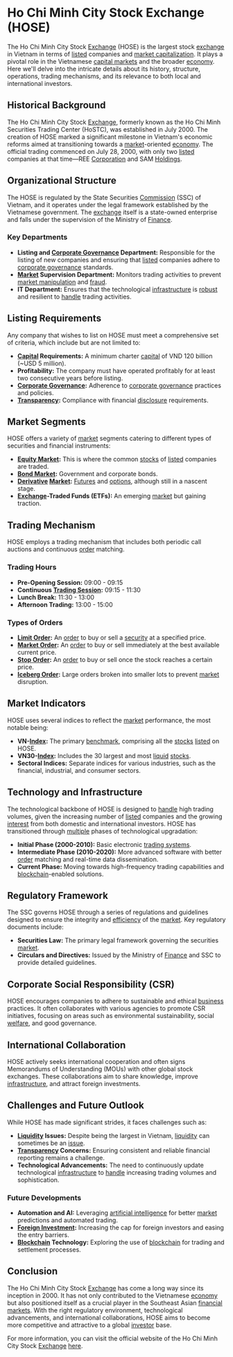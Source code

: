 # Ho Chi Minh City Stock Exchange (HOSE)

The Ho Chi Minh City Stock [Exchange](../e/exchange.md) (HOSE) is the largest stock [exchange](../e/exchange.md) in Vietnam in terms of [listed](../l/listed.md) companies and [market capitalization](../m/market_capitalization.md). It plays a pivotal role in the Vietnamese [capital markets](../c/capital_markets.md) and the broader [economy](../e/economy.md). Here we'll delve into the intricate details about its history, structure, operations, trading mechanisms, and its relevance to both local and international investors. 

## Historical Background

The Ho Chi Minh City Stock [Exchange](../e/exchange.md), formerly known as the Ho Chi Minh Securities Trading Center (HoSTC), was established in July 2000. The creation of HOSE marked a significant milestone in Vietnam's economic reforms aimed at transitioning towards a [market](../m/market.md)-oriented [economy](../e/economy.md). The official trading commenced on July 28, 2000, with only two [listed](../l/listed.md) companies at that time—REE [Corporation](../c/corporation.md) and SAM [Holdings](../h/holdings.md).

## Organizational Structure

The HOSE is regulated by the State Securities [Commission](../c/commission.md) (SSC) of Vietnam, and it operates under the legal framework established by the Vietnamese government. The [exchange](../e/exchange.md) itself is a state-owned enterprise and falls under the supervision of the Ministry of [Finance](../f/finance.md).

### Key Departments 

- **Listing and [Corporate Governance](../c/corporate_governance.md) Department:** Responsible for the listing of new companies and ensuring that [listed](../l/listed.md) companies adhere to [corporate governance](../c/corporate_governance.md) standards.
- **[Market](../m/market.md) Supervision Department:** Monitors trading activities to prevent [market manipulation](../m/market_manipulation.md) and [fraud](../f/fraud.md).
- **IT Department:** Ensures that the technological [infrastructure](../i/infrastructure.md) is [robust](../r/robust.md) and resilient to [handle](../h/handle.md) trading activities.

## Listing Requirements

Any company that wishes to list on HOSE must meet a comprehensive set of criteria, which include but are not limited to:

- **[Capital](../c/capital.md) Requirements:** A minimum charter [capital](../c/capital.md) of VND 120 billion (~USD 5 million).
- **Profitability:** The company must have operated profitably for at least two consecutive years before listing.
- **[Corporate Governance](../c/corporate_governance.md):** Adherence to [corporate governance](../c/corporate_governance.md) practices and policies.
- **[Transparency](../t/transparency.md):** Compliance with financial [disclosure](../d/disclosure.md) requirements.

## Market Segments

HOSE offers a variety of [market](../m/market.md) segments catering to different types of securities and financial instruments:

- **[Equity Market](../e/equity_market.md):** This is where the common [stocks](../s/stock.md) of [listed](../l/listed.md) companies are traded.
- **[Bond Market](../b/bond_market.md):** Government and corporate bonds.
- **[Derivative](../d/derivative.md) [Market](../m/market.md):** [Futures](../f/futures.md) and [options](../o/options.md), although still in a nascent stage.
- **[Exchange](../e/exchange.md)-Traded Funds (ETFs):** An emerging [market](../m/market.md) but gaining traction.

## Trading Mechanism

HOSE employs a trading mechanism that includes both periodic call auctions and continuous [order](../o/order.md) matching. 

### Trading Hours

- **Pre-Opening Session:** 09:00 - 09:15
- **Continuous [Trading Session](../t/trading_session.md):** 09:15 - 11:30
- **Lunch Break:** 11:30 - 13:00
- **Afternoon Trading:** 13:00 - 15:00

### Types of Orders

- **[Limit Order](../l/limit_order.md):** An [order](../o/order.md) to buy or sell a [security](../s/security.md) at a specified price.
- **[Market Order](../m/market_order.md):** An [order](../o/order.md) to buy or sell immediately at the best available current price.
- **[Stop Order](../s/stop_order.md):** An [order](../o/order.md) to buy or sell once the stock reaches a certain price.
- **[Iceberg Order](../i/iceberg_order.md):** Large orders broken into smaller lots to prevent [market](../m/market.md) disruption.

## Market Indicators

HOSE uses several indices to reflect the [market](../m/market.md) performance, the most notable being:

- **VN-[Index](../i/index.md):** The primary [benchmark](../b/benchmark.md), comprising all the [stocks](../s/stock.md) [listed](../l/listed.md) on HOSE.
- **VN30-[Index](../i/index.md):** Includes the 30 largest and most [liquid](../l/liquid.md) [stocks](../s/stock.md).
- **Sectoral Indices:** Separate indices for various industries, such as the financial, industrial, and consumer sectors.

## Technology and Infrastructure

The technological backbone of HOSE is designed to [handle](../h/handle.md) high trading volumes, given the increasing number of [listed](../l/listed.md) companies and the growing [interest](../i/interest.md) from both domestic and international investors. HOSE has transitioned through [multiple](../m/multiple.md) phases of technological upgradation:

- **Initial Phase (2000-2010):** Basic electronic [trading systems](../t/trading_systems.md).
- **Intermediate Phase (2010-2020):** More advanced software with better [order](../o/order.md) matching and real-time data dissemination.
- **Current Phase:** Moving towards high-frequency trading capabilities and [blockchain](../b/blockchain_in_trading.md)-enabled solutions.

## Regulatory Framework

The SSC governs HOSE through a series of regulations and guidelines designed to ensure the integrity and [efficiency](../e/efficiency.md) of the [market](../m/market.md). Key regulatory documents include:

- **Securities Law:** The primary legal framework governing the securities [market](../m/market.md).
- **Circulars and Directives:** Issued by the Ministry of [Finance](../f/finance.md) and SSC to provide detailed guidelines.

## Corporate Social Responsibility (CSR)

HOSE encourages companies to adhere to sustainable and ethical [business](../b/business.md) practices. It often collaborates with various agencies to promote CSR initiatives, focusing on areas such as environmental sustainability, social [welfare](../w/welfare.md), and good governance.

## International Collaboration

HOSE actively seeks international cooperation and often signs Memorandums of Understanding (MOUs) with other global stock exchanges. These collaborations aim to share knowledge, improve [infrastructure](../i/infrastructure.md), and attract foreign investments.

## Challenges and Future Outlook

While HOSE has made significant strides, it faces challenges such as:

- **[Liquidity](../l/liquidity.md) Issues:** Despite being the largest in Vietnam, [liquidity](../l/liquidity.md) can sometimes be an [issue](../i/issue.md).
- **[Transparency](../t/transparency.md) Concerns:** Ensuring consistent and reliable financial reporting remains a challenge.
- **Technological Advancements:** The need to continuously update technological [infrastructure](../i/infrastructure.md) to [handle](../h/handle.md) increasing trading volumes and sophistication.

### Future Developments

- **Automation and AI:** Leveraging [artificial intelligence](../a/artificial_intelligence_in_trading.md) for better [market](../m/market.md) predictions and automated trading.
- **[Foreign Investment](../f/foreign_investment.md):** Increasing the cap for foreign investors and easing the entry barriers.
- **[Blockchain](../b/blockchain_in_trading.md) Technology:** Exploring the use of [blockchain](../b/blockchain_in_trading.md) for trading and settlement processes.

## Conclusion

The Ho Chi Minh City Stock [Exchange](../e/exchange.md) has come a long way since its inception in 2000. It has not only contributed to the Vietnamese [economy](../e/economy.md) but also positioned itself as a crucial player in the Southeast Asian [financial markets](../f/financial_market.md). With the right regulatory environment, technological advancements, and international collaborations, HOSE aims to become more competitive and attractive to a global [investor](../i/investor.md) base.

For more information, you can visit the official website of the Ho Chi Minh City Stock [Exchange](../e/exchange.md) [here](https://www.hsx.vn/).